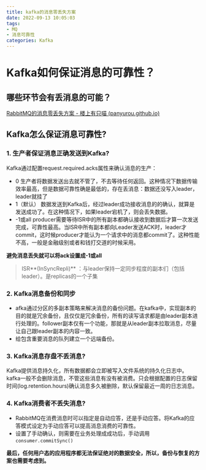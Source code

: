 ```yaml
---
title: kafka的消息零丢失方案
date: 2022-09-13 10:05:03
tags:
- MQ
- 消息可靠性
categories: Kafka
---
```


# Kafka如何保证消息的可靠性？

## 哪些环节会有丢消息的可能？

[RabbitMQ的消息零丢失方案 - 楼上有只喵 (panyurou.github.io)](https://panyurou.github.io/RabbitMQ的消息零丢失方案/#哪些环节会有丢消息的可能？)

## Kafka怎么保证消息可靠性?

### 1. 生产者保证消息正确发送到Kafka?

Kafka通过配置request.required.acks属性来确认消息的生产：

- 0 生产者将数据发送出去就不管了，不去等待任何返回。这种情况下数据传输效率最高，但是数据可靠性确是最低的，存在丢消息：数据还没写入leader，leader就挂了
- 1（默认） 数据发送到Kafka后，经过leader成功接收消息的的确认，就算是发送成功了。在这种情况下，如果leader宕机了，则会丢失数据。
- -1或all producer需要等待ISR中的所有副本都确认接收到数据后才算一次发送完成，可靠性最高。当ISR中所有副本都向Leader发送ACK时，leader才commit，这时候producer才能认为一个请求中的消息都commit了。这种性能不高，一般是金融级别或者和钱打交道的时候采用。

**避免消息丢失就可以将ack设置成-1或all**

> ISR**(InSyncRepli)** ：与leader保持一定同步程度的副本们（包括leader）。是replicas的一个子集

### 2. Kafka消息备份和同步

- afka通过分区的多副本策略来解决消息的备份问题。在kafka中，实现副本的目的就是冗余备份，且仅仅是冗余备份，所有的读写请求都是由leader副本进行处理的。follower副本仅有一个功能，那就是从leader副本拉取消息，尽量让自己跟leader副本的内容一致。
- 给包含重要消息的队列建立一个远端备份。

### 3. Kafka消息存盘不丢消息?

Kafka提供消息持久化，所有数据都会立即被写入文件系统的持久化日志中。kafka一般不会删除消息，不管这些消息有没有被消费。只会根据配置的日志保留时间(log.retention.hours)确认消息多久被删除，默认保留最近一周的日志消息。

### 4. **Kafka消费者不丢失消息**?

- RabbitMQ在消费消息时可以指定是自动应答，还是手动应答。将Kafka的应答模式设定为手动应答可以提高消息消费的可靠性。
- 设置了手动确认，则需要在业务处理成成功后，手动调用`consumer.commitSync()`

**最后，任何用户态的应用程序都无法保证绝对的数据安全，所以，备份与恢复的方案也需要考虑到。**

